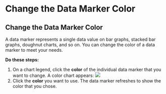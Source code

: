 # Change the Data Marker Color

## Change the Data Marker Color

A data marker represents a single data value on bar graphs, stacked bar graphs, doughnut charts, and so on. You can change the color of a data marker to meet your needs.

**Do these steps:**

1. On a chart legend, click the **color** of the individual data marker that you want to change. A color chart appears: ![](https://firebasestorage.googleapis.com/v0/b/gitbook-28427.appspot.com/o/assets%2Flinux-foundation-documentation%2F-M2XlAwbLtYn6J80fL-3%2F-M2XlMYAEjUQDftz8VPY%2F18088175.png?generation=1584352587122274&alt=media)​
2. Click the **color** you want to use. The data marker refreshes to show the color that you chose.


